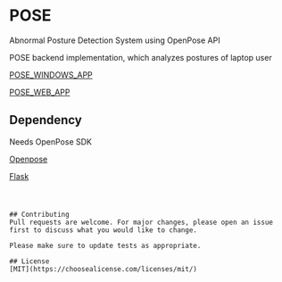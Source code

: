 # POSE
Abnormal Posture Detection System using OpenPose API

POSE backend implementation, which analyzes postures of laptop user

[POSE_WINDOWS_APP](https://github.com/gatherheart/POSE_APP)

[POSE_WEB_APP](https://github.com/gatherheart/POSE_WEB)

## Dependency

Needs OpenPose SDK

[Openpose](https://github.com/CMU-Perceptual-Computing-Lab/openpose)

[Flask](https://flask.palletsprojects.com/en/1.1.x/)


#
```

## Contributing
Pull requests are welcome. For major changes, please open an issue first to discuss what you would like to change.

Please make sure to update tests as appropriate.

## License
[MIT](https://choosealicense.com/licenses/mit/)
